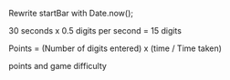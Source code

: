 Rewrite startBar with Date.now();

30 seconds x 0.5 digits per second = 15 digits

Points = (Number of digits entered) x (time / Time taken)

points and game difficulty